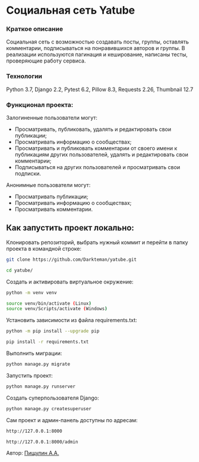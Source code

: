 # Социальная сеть Yatube

### Краткое описание

Социальная сеть с возможностью создавать посты, группы, оставлять комментарии, подписываться на понравившихся авторов и группы.
В реализации используются пагинация и кеширование, написаны тесты, проверяющие работу сервиса.

### Технологии 
Python 3.7,
Django 2.2,
Pytest 6.2,
Pillow 8.3,
Requests 2.26,
Thumbnail 12.7

### Функционал проекта: 

Залогиненные пользователи могут:
- Просматривать, публиковать, удалять и редактировать свои публикации;
- Просматривать информацию о сообществах;
- Просматривать и публиковать комментарии от своего имени к публикациям других пользователей, удалять и редактировать свои комментарии;
- Подписываться на других пользователей и просматривать свои подписки.

Анонимные пользователи могут:
- Просматривать публикации;
- Просматривать информацию о сообществах;
- Просматривать комментарии.

## Как запустить проект локально:

Клонировать репозиторий, выбрать нужный коммит и перейти в папку проекта в командной строке:

```bash
git clone https://github.com/Darkteman/yatube.git
```
```bash
cd yatube/
```
Cоздать и активировать виртуальное окружение:

```bash
python -m venv venv
```
```bash
source venv/bin/activate (Linux)
source venv/Scripts/activate (Windows)
```
Установить зависимости из файла requirements.txt:

```bash
python -m pip install --upgrade pip
```
```bash
pip install -r requirements.txt
```
Выполнить миграции:

```bash
python manage.py migrate
```
Запустить проект:

```bash
python manage.py runserver
```
Создать суперпользователя Django:
```bash
python manage.py createsuperuser
```
Сам проект и админ-панель доступны по адресам:
```bash
http://127.0.0.1:8000
```
```bash
http://127.0.0.1:8000/admin
```

Автор: [Пищулин А.А.](https://github.com/Darkteman)
